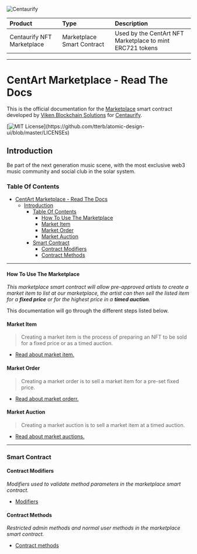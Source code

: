 ![Centaurify](https://www.centaurify.com/_next/image?url=%2Fimg%2Flogo%2Fcentaurify-logo.svg&w=1920&q=75)

| Product                     | Type                       | Description                                               |
| :--------                   | :-------                   | :-------------------------                                |
| Centaurify NFT Marketplace  | Marketplace Smart Contract | Used by the CentArt NFT Marketplace to mint ERC721 tokens |

---

# CentArt Marketplace - Read The Docs

This is the official documentation for the [Marketplace](https://github.com/CentaurifyOrg/smart_contracts/tree/main/contracts/NFT/Marketplace/) smart contract developed by [Viken Blockchain Solutions](https://www.vikenblockchain.com) for [Centaurify](https://www.centaurify.com).

[![MIT License](https://img.shields.io/apm/l/atomic-design-ui.svg?)](https://github.com/tterb/atomic-design-ui/blob/master/LICENSEs)

## Introduction

Be part of the next generation music scene, with the most exclusive web3 music community and social club in the solar system.

### Table Of Contents

- [CentArt Marketplace - Read The Docs](#centart-marketplace---read-the-docs)
  - [Introduction](#introduction)
    - [Table Of Contents](#table-of-contents)
      - [How To Use The Marketplace](#how-to-use-the-marketplace)
      - [Market Item](#market-item)
      - [Market Order](#market-order)
      - [Market Auction](#market-auction)
    - [Smart Contract](#smart-contract)
      - [Contract Modifiers](#contract-modifiers)
      - [Contract Methods](#contract-methods)

---  

#### How To Use The Marketplace

_This marketplace smart contract will allow pre-approved artists to create a market item to list at our marketplace, the artist can then sell the listed item for a **fixed price** or for the highest price in a **timed auction**._

This documentation will go through the different steps listed below.  

#### Market Item

> Creating a market item is the process of preparing an NFT to be sold for a fixed price or as a timed auction.

- [Read about market item.](MarketItem.md#create-an-market-item "Link to description of market items.")

#### Market Order

> Creating a market order is to sell a market item for a pre-set fixed price.

- [Read about market orderr.](MarketOrder.md#create-an-market-order "Link to description of market orders.")

#### Market Auction

> Creating a market auction is to sell a market item at a timed auction.

- [Read about market auctions.](MarketAuction.md#create-an-market-auction "Link to description of market auctions.")

---  

### Smart Contract  

#### Contract Modifiers

_Modifiers used to validate method parameters in the marketplace smart contract._

- [Modifiers](Modifiers.md#contract-modifiers)

#### Contract Methods

_Restricted admin methods and normal user methods in the marketplace smart contract._

- [Contract methods](#contract-methods)

